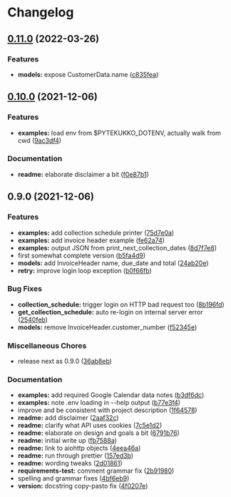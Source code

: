 # Changelog

## [0.11.0](https://github.com/scop/pytekukko/compare/v0.10.0...v0.11.0) (2022-03-26)


### Features

* **models:** expose CustomerData.name ([c835fea](https://github.com/scop/pytekukko/commit/c835fea47a580c38f2eeb3d070369b98e57a7854))

## [0.10.0](https://www.github.com/scop/pytekukko/compare/v0.9.0...v0.10.0) (2021-12-06)


### Features

* **examples:** load env from $PYTEKUKKO_DOTENV, actually walk from cwd ([9ac3df4](https://www.github.com/scop/pytekukko/commit/9ac3df45d14ebd25b0037debb7070b08a6b4889a))


### Documentation

* **readme:** elaborate disclaimer a bit ([f0e87b1](https://www.github.com/scop/pytekukko/commit/f0e87b16737d1cbbcf25dc7e527223ed87921261))

## 0.9.0 (2021-12-06)


### Features

* **examples:** add collection schedule printer ([75d7e0a](https://www.github.com/scop/pytekukko/commit/75d7e0a10f6b9589ca093d2e0354c1b541df59ee))
* **examples:** add invoice header example ([fe62a74](https://www.github.com/scop/pytekukko/commit/fe62a748d3ac219460f1e146762fca6b169cc0c2))
* **examples:** output JSON from print_next_collection_dates ([8d7f7e8](https://www.github.com/scop/pytekukko/commit/8d7f7e83325db0bf74302bcb0d0c2ab45363e3a4))
* first somewhat complete version ([b5fa4d9](https://www.github.com/scop/pytekukko/commit/b5fa4d9105044f9159e9b6b517a3dc52575cd523))
* **models:** add InvoiceHeader name, due_date and total ([24ab20e](https://www.github.com/scop/pytekukko/commit/24ab20e87ed5f81ee18b414f52319ce9631f3113))
* **retry:** improve login loop exception ([b0f66fb](https://www.github.com/scop/pytekukko/commit/b0f66fb98ff9d01a5607792cc756fe563e0796b9))


### Bug Fixes

* **collection_schedule:** trigger login on HTTP bad request too ([8b196fd](https://www.github.com/scop/pytekukko/commit/8b196fd5a4b411ec1ac349fc04c39fefb68daea3))
* **get_collection_schedule:** auto re-login on internal server error ([2540feb](https://www.github.com/scop/pytekukko/commit/2540feb2b535d0595f317e82bf1a0a599b936da6))
* **models:** remove InvoiceHeader.customer_number ([f52345e](https://www.github.com/scop/pytekukko/commit/f52345e191d0ff95b150e844936fc9b474fbd45d))


### Miscellaneous Chores

* release next as 0.9.0 ([36ab8eb](https://www.github.com/scop/pytekukko/commit/36ab8ebfc9325f25146c1402ed555a6f7c811a78))


### Documentation

* **examples:** add required Google Calendar data notes ([b3df6dc](https://www.github.com/scop/pytekukko/commit/b3df6dcec13ce4448680003ffdb24f2f3bf756e4))
* **examples:** note .env loading in --help output ([b77e3f4](https://www.github.com/scop/pytekukko/commit/b77e3f4ce7a7a14e69191a40c7ed82d721a3c969))
* improve and be consistent with project description ([1f64578](https://www.github.com/scop/pytekukko/commit/1f6457834755989e3eac855e5739778d4bfe2145))
* **readme:** add disclaimer ([2aaf32c](https://www.github.com/scop/pytekukko/commit/2aaf32c33d3fcb855524183760314e9ed2662222))
* **readme:** clarify what API uses cookies ([7c5e1d2](https://www.github.com/scop/pytekukko/commit/7c5e1d27905cb3f31357cdad99408d8b3636dc2f))
* **readme:** elaborate on design and goals a bit ([6791b76](https://www.github.com/scop/pytekukko/commit/6791b76cfaee3a499b9021337f98edb257715ae5))
* **readme:** initial write up ([fb7588a](https://www.github.com/scop/pytekukko/commit/fb7588aa0a52f7c8c5464bcbeece7ae1a46adfc3))
* **readme:** link to aiohttp objects ([4eea46a](https://www.github.com/scop/pytekukko/commit/4eea46ac44e1afa7257f3ad38de4c4d6caf32844))
* **readme:** run through prettier ([157ed3b](https://www.github.com/scop/pytekukko/commit/157ed3b51bc874936e9588a17ee6ad20153595eb))
* **readme:** wording tweaks ([2d01861](https://www.github.com/scop/pytekukko/commit/2d01861a01faabef758ec102e19b5670f2665b42))
* **requirements-test:** comment grammar fix ([2b91980](https://www.github.com/scop/pytekukko/commit/2b91980bd9c1642b1fcbab0cca778ebc10dc8375))
* spelling and grammar fixes ([4bf6eb9](https://www.github.com/scop/pytekukko/commit/4bf6eb9207d9f0ddfdf12a482ea4066882a64537))
* **version:** docstring copy-pasto fix ([4f0207e](https://www.github.com/scop/pytekukko/commit/4f0207ec417b47e5ba55898653bd3e1085e036d8))
